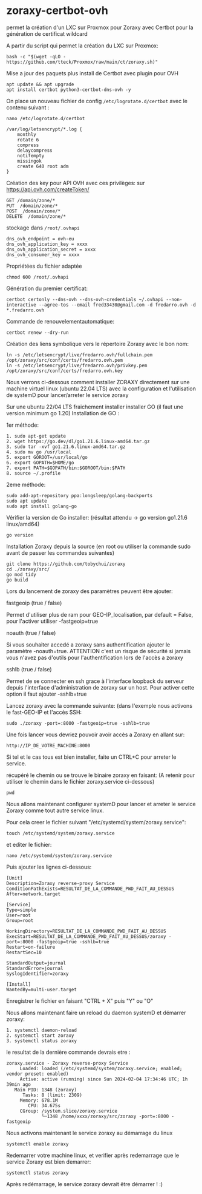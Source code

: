 # zoraxy-certbot-ovh
permet la création d'un LXC sur Proxmox pour Zoraxy avec Certbot pour la génération de certificat wildcard

A partir du script qui permet la création du LXC sur Proxmox:

```bash -c "$(wget -qLO - https://github.com/tteck/Proxmox/raw/main/ct/zoraxy.sh)"```

Mise a jour des paquets plus install de Certbot avec plugin pour OVH
```
apt update && apt upgrade
apt install certbot python3-certbot-dns-ovh -y
```
On place  un nouveau fichier de config ``/etc/logrotate.d/certbot`` avec le contenu suivant :
```
nano /etc/logrotate.d/certbot

```

```
/var/log/letsencrypt/*.log {
    monthly
    rotate 6
    compress
    delaycompress
    notifempty
    missingok
    create 640 root adm
}
```
Création des key pour API OVH avec ces privilèges: sur https://api.ovh.com/createToken/
```
GET /domain/zone/*
PUT  /domain/zone/* 
POST  /domain/zone/* 
DELETE  /domain/zone/*
```

stockage dans ``/root/.ovhapi``
```
dns_ovh_endpoint = ovh-eu
dns_ovh_application_key = xxxx
dns_ovh_application_secret = xxxx
dns_ovh_consumer_key = xxxx

```
Propriétées du fichier adaptée
```
chmod 600 /root/.ovhapi

```

Génération du premier certificat:
```
certbot certonly --dns-ovh --dns-ovh-credentials ~/.ovhapi --non-interactive --agree-tos --email fred33430@gmail.com -d fredarro.ovh -d *.fredarro.ovh

```

Commande de renouvelementautomatique:
```
certbot renew --dry-run

```                                                                          


Création des liens symbolique vers le répertoire Zoraxy avec le bon nom:
```
ln -s /etc/letsencrypt/live/fredarro.ovh/fullchain.pem /opt/zoraxy/src/conf/certs/fredarro.ovh.pem
ln -s /etc/letsencrypt/live/fredarro.ovh/privkey.pem /opt/zoraxy/src/conf/certs/fredarro.ovh.key
```


Nous verrons ci-dessous comment installer ZORAXY directement sur une machine virtuel linux (ubuntu 22.04 LTS) avec la configuration et l'utilisation de systemD pour lancer/arreter le service zoraxy

Sur une ubuntu 22/04 LTS fraichement installer installer GO (il faut une version minimum go 1.20)
Installation de GO :

1er méthode:
```
1. sudo apt-get update
2. wget https://go.dev/dl/go1.21.6.linux-amd64.tar.gz
3. sudo tar -xvf go1.21.6.linux-amd64.tar.gz
4. sudo mv go /usr/local
5. export GOROOT=/usr/local/go
6. export GOPATH=$HOME/go
7. export PATH=$GOPATH/bin:$GOROOT/bin:$PATH
8. source ~/.profile
```

2eme méthode:
```
sudo add-apt-repository ppa:longsleep/golang-backports
sudo apt update
sudo apt install golang-go
```

Vérifier la version de Go installer: (résultat attendu -> go version go1.21.6 linux/amd64)
```
go version
```

Installation Zoraxy depuis la source (en root ou utiliser la commande sudo avant de passer les commandes suivantes)
```
git clone https://github.com/tobychui/zoraxy
cd ./zoraxy/src/
go mod tidy
go build
```

Lors du lancement de zoraxy des paramètres peuvent être ajouter:

fastgeoip (true / false)

Permet d'utiliser plus de ram pour GEO-IP_localisation, par default = False, pour l'activer utiliser -fastgeoip=true

noauth (true / false)

Si vous souhaiter accedé a zoraxy sans authentification ajouter le paramètre -noauth=true.
ATTENTION c'est un risque de sécurité si jamais vous n'avez pas d'outils pour l'authentification lors de l'accès a zoraxy

sshlb (true / false)

Permet de se connecter en ssh grace à l'interface loopback du serveur depuis l'interface d'administration de zoraxy sur un host.
Pour activer cette option il faut ajouter -sshlb=true

Lancez zoraxy avec la commande suivante: (dans l'exemple nous activons le fast-GEO-IP et l'accès SSH:
```
sudo ./zoraxy -port=:8000 -fastgeoip=true -sshlb=true
```

Une fois lancer vous devriez pouvoir avoir accès a Zoraxy en allant sur: 
```
http://IP_DE_VOTRE_MACHINE:8000
```

Si tel et le cas tous est bien installer, faite un CTRL+C pour arreter le service.

récupéré le chemin ou se trouve le binaire zoraxy en faisant: (A retenir pour utiliser le chemin dans le fichier zoraxy.service ci-dessous)
```
pwd
```

Nous allons maintenant configurer systemD pour lancer et arreter le service Zoraxy comme tout autre service linux.

Pour cela creer le fichier suivant "/etc/systemd/system/zoraxy.service":

```
touch /etc/systemd/system/zoraxy.service
```
et editer le fichier:
```
nano /etc/systemd/system/zoraxy.service
```

Puis ajouter les lignes ci-dessous:

```
[Unit]
Description=Zoraxy reverse-proxy Service
ConditionPathExists=RESULTAT_DE_LA_COMMANDE_PWD_FAIT_AU_DESSUS
After=network.target

[Service]
Type=simple
User=root
Group=root

WorkingDirectory=RESULTAT_DE_LA_COMMANDE_PWD_FAIT_AU_DESSUS
ExecStart=RESULTAT_DE_LA_COMMANDE_PWD_FAIT_AU_DESSUS/zoraxy -port=:8000 -fastgeoip=true -sshlb=true
Restart=on-failure
RestartSec=10

StandardOutput=journal
StandardError=journal
SyslogIdentifier=zoraxy

[Install]
WantedBy=multi-user.target

```

Enregistrer le fichier en faisant "CTRL + X" puis "Y" ou "O"

Nous allons maintenant faire un reload du daemon systemD et démarrer zoraxy:
```
1. systemctl daemon-reload
2. systemctl start zoraxy
3. systemctl status zoraxy
```

le resultat de la dernière commande devrais etre :

```
zoraxy.service - Zoraxy reverse-proxy Service
     Loaded: loaded (/etc/systemd/system/zoraxy.service; enabled; vendor preset: enabled)
     Active: active (running) since Sun 2024-02-04 17:34:46 UTC; 1h 39min ago
   Main PID: 1348 (zoraxy)
      Tasks: 8 (limit: 2309)
     Memory: 678.1M
        CPU: 34.675s
     CGroup: /system.slice/zoraxy.service
             └─1348 /home/xxxx/zoraxy/src/zoraxy -port=:8000 -fastgeoip
```
Nous activons maintenant le service zoraxy au démarrage du linux
```
systemctl enable zoraxy
```

Redemarrer votre machine linux, et verifier après redemarrage que le service Zoraxy est bien demarrer:
```
systemctl status zoraxy
```

Après redémarrage, le service zoraxy devrait être démarrer ! 
:)
